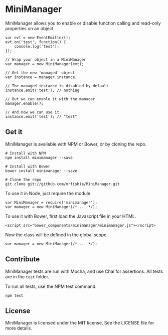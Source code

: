 # MiniManager

MiniManager allows you to enable or disable function calling and read-only properties on an object.

	var evt = new EventEmitter();
	evt.on('test', function() {
		console.log('test');
	});
	
	// Wrap your object in a MiniManager
	var manager = new MiniManager(evt);

	// Get the new 'managed' object
	var instance = manager.instance;
	
	// The managed instance is disabled by default
	instance.emit('test'); // nothing
	
	// But we can enable it with the manager
	manager.enable();

	// And now we can use it
	instance.emit('test'); // "test"

## Get it

MiniManager is available with NPM or Bower, or by cloning the repo.

	# Install with NPM
	npm install minimanager --save
	
	# Install with Bower
	bower install minimanager --save
	
	# Clone the repo
	git clone git://github.com/mrfishie/MiniManager.git

To use it in Node, just require the module.

	var MiniManager = require('minimanager');
	var manager = new MiniManager(/* ... */);

To use it with Bower, first load the Javascript file in your HTML.

	<script src="bower_components/minimanager/minimanager.js"></script>

Now the class will be defined in the global scope.

	var manager = new MiniManager(/* ... */);

## Contribute

MiniManager tests are run with Mocha, and use Chai for assertions. All tests are in the `test` folder.

To run all tests, use the NPM test command.

	npm test

## License

MiniManager is licensed under the MIT license. See the LICENSE file for more details.